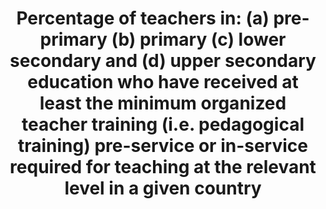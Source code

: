 ---
actual_indicator_available: 'Percentage of public elementary and secondary school
  teachers who have regular certification or probationary certification (only requiring
  fulfillment of a probationary employment period. '
actual_indicator_available_description: "The Schools and Staffing Survey (SASS) was\
  \ conducted by NCES seven times between 1987 through 2011. SASS was an integrated\
  \ study public and private school districts, schools, principals, and teachers designed\
  \ to provide descriptive data on the context of elementary and secondary education.\
  \ SASS covered a wide range of topics from teacher demand, teacher and principal\
  \ characteristics, general conditions in schools, principals' and teachers' perceptions\
  \ of school climate and problems in their schools, teacher compensation, district\
  \ hiring and retention practices, to basic characteristics of the student population.\
  \ After 2011\u201312, NCES redesigned SASS and named it the National Teacher and\
  \ Principal Survey (NTPS) to reflect the redesigned study's focus on the teacher\
  \ and principal labor market and on the state of K-12 school staff. NCES first conducted\
  \ NTPS in 2015\u201316 and released data in 2017. Variable name                \
  \         Description of variable pctteachers_prep\t\t\t    Percent of public school\
  \ teachers with certification, preprimary pctteachers_prim\t\t\t    Percent of public\
  \ school teachers with certification, primary pctteachers_lowersec\t\t\tPercent\
  \ of public school teachers with certification, lower secondary pctteachers_uppersec\t\
  \t\tPercent of public school teachers with certification, upper secondary pctteachers_multiple\
  \ levels\t\tPercent of public school teachers with certification, multiple levels"
comments_and_limitations: Coverage of prekindergarten teachers is only partial. Many
  teachers teach more than one academic level, and included in the tabulation as multiple
  levels.
data_non_statistical: false
date_metadata_updated: '2017-10-13 '
date_of_national_source_publication: 2017-8-15
disaggregation_categories: Teacher level of instruction
disaggregation_geography: NA
goal_meta_link: http://unstats.un.org/sdgs/files/metadata-compilation/Metadata-Goal-4.pdf
goal_meta_link_page: 15
graph: longitudinal
graph_status_notes: Graphed
graph_title: Percent of US public school pre-primary teachers with certification
graph_type: line
graph_type_description: Line graph
has_metadata: true
indicator: 4.c.1
indicator_definition: "From UNESCO:  The percentage of teachers by level of education\
  \ taught (pre-primary, primary, lower secondary and upper secondary) who have received\
  \ at least the minimum organized pedagogical teacher training pre-service and in-service\
  \ required for teaching at the relevant level in a given country. The indicator\
  \ should be calculated separately for public and private institutions. From OECD:\
  \ Teachers (ISCED 2 level) were asked to indicate whether they had participated\
  \ in any of the following activities 12 months prior to the survey: \tCourses/workshops\
  \ (on subject matter or methods and/or other education-related topics). \tEducation\
  \ conferences or seminars (where teachers and/or researchers present their research\
  \ results and discuss education problems). \tObservation visits to other schools.\
  \ \tObservation visits to business premises, public organisations, or non-governmental\
  \ organisations. \tIn-service training courses in business premises, public organisations\
  \ or non-governmental organisations. \tQualification programmes (e.g. a degree programme).\
  \ \tParticipation in a network of teachers formed specifically for the professional\
  \ development of teachers. \tIndividual or collaborative research on a topic of\
  \ professional interest. \tMentoring and/or peer observation and coaching as part\
  \ of a formal school arrangement"
indicator_name: 'Percentage of teachers in: (a) pre-primary (b) primary (c) lower
  secondary and (d) upper secondary education who have received at least the minimum
  organized teacher training (i.e. pedagogical training) pre-service or in-service
  required for teaching at the relevant level in a given country'
indicator_variable: pctteachers_prep
layout: indicator
method_of_computation: Percentage of public schoool teachers who have regular certification
  or probationary certification (only require fulfillment of probationary employment
  period.
periodicity: Data collected every 4 years
permalink: /4-c-1/
published: true
rationale_interpretation: "From UNESCO: \n Teachers play a key role in ensuring the\
  \ quality of education provided. Ideally all teachers should receive adequate, appropriate\
  \ and relevant pedagogical training to teach at the chosen level of education and\
  \ be academically well-qualified in the subject(s) they are expected to teach. This\
  \ indicator measures the share of the teaching work force which is pedagogically\
  \ well-trained. \nFrom OECD: \nTo provide policy-relevant analysis on teachers'\
  \ participation in professional development activities through a robust indicator."
reporting_status: complete
scheduled_update_by_national_source: '2019'
sdg_goal: 4
source_active_1: true
source_agency_staff_email_1: tom.snyder@ed.gov
source_agency_staff_name_1: Tom Snyder
source_agency_survey_dataset_1: National Center for Education Statistics, Schools
  and Staffing Survey; National Teacher and Principal Survey
source_notes_1: null
source_title_1: null
source_url_1: http://nces.ed.gov/surveys/sass/ and https://nces.ed.gov/surveys/ntps/
target: By 2030, substantially increase the supply of qualified teachers, including
  through international cooperation for teacher training in developing countries,
  especially least developed countries and small island developing States.
target_id: 4.c
time_period: 1999-2000, 2003-04, 2007-08, 2011-12, and 2015-16
title: 'Percentage of teachers in: (a) pre-primary (b) primary (c) lower secondary
  and (d) upper secondary education who have received at least the minimum organized
  teacher training (i.e. pedagogical training) pre-service or in-service required
  for teaching at the relevant level in a given country'
un_custodial_agency: 'UNESCO-UIS (Partnering Agencies: OECD)'
un_designated_tier: '1'
unit_of_measure: Teacher
us_method_of_computation: Using nationally representative sample of public school
  teachers, percentage of teachers with regular or probationary certification.
variable_description: null
variable_notes: null
---